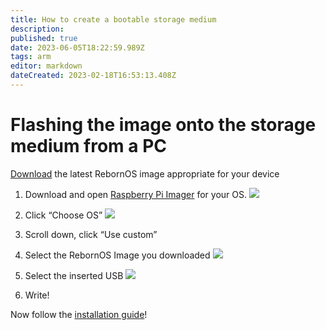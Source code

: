 ```yaml
---
title: How to create a bootable storage medium
description: 
published: true
date: 2023-06-05T18:22:59.989Z
tags: arm
editor: markdown
dateCreated: 2023-02-18T16:53:13.408Z
---
```


# Flashing the image onto the storage medium from a PC

[Download](https://www.rebornos.org/download-arm) the latest RebornOS image appropriate for your device

1.  Download and open [Raspberry Pi Imager](https://www.raspberrypi.com/software/) for your OS.
![](https://de.mirror.rebornos.org/pics/imagermain.png)

2.  Click “Choose OS”
![](https://de.mirror.rebornos.org/pics/imageros.png)

3.  Scroll down, click “Use custom”

4.  Select the RebornOS Image you downloaded
![](https://de.mirror.rebornos.org/pics/imagerimg.png)

5.  Select the inserted USB
![](https://de.mirror.rebornos.org/pics/imagersellected.png)
6.  Write!

Now follow the [installation guide](/en/arm/install)!